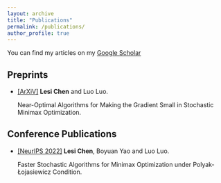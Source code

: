 ```yaml
---
layout: archive
title: "Publications"
permalink: /publications/
author_profile: true
---
```


You can find my articles on my [Google Scholar](https://scholar.google.com/citations?user=ynGzhugAAAAJ&hl=en&oi=ao)

## Preprints

* [[ArXiV]](https://arxiv.org/abs/2208.05925) **Lesi Chen** and Luo Luo.
  
  Near-Optimal Algorithms for Making the Gradient Small in Stochastic Minimax Optimization. 
 
  


## Conference Publications
* [[NeurIPS 2022]](https://luoluo-sds.github.io/paper/NIPS2022a.pdf) **Lesi Chen**, Boyuan Yao and Luo Luo.
  
  Faster Stochastic Algorithms for Minimax Optimization under Polyak-Łojasiewicz Condition.

  
  
  
